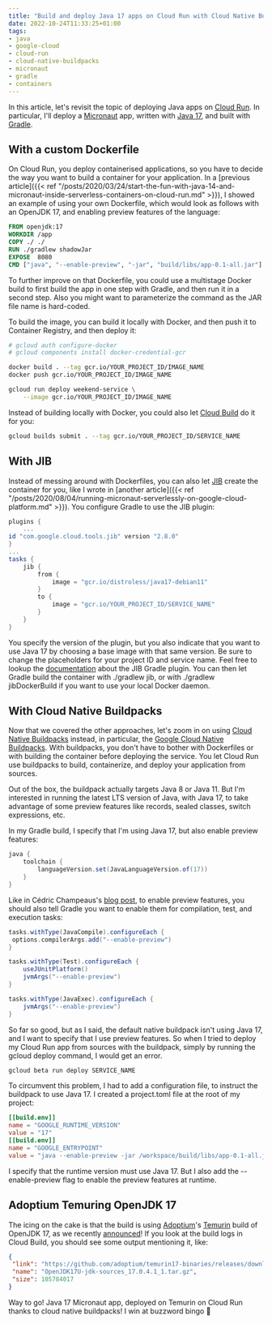 ```yaml
---
title: "Build and deploy Java 17 apps on Cloud Run with Cloud Native Buildpacks on Temurin"
date: 2022-10-24T11:33:25+01:00
tags: 
- java
- google-cloud
- cloud-run
- cloud-native-buildpacks
- micronaut
- gradle
- containers
---
```


In this article, let's revisit the topic of deploying Java apps on [Cloud Run](https://cloud.run/). 
In particular, I'll deploy a [Micronaut](https://micronaut.io/) app, written with [Java 17](https://jdk.java.net/17/), and built with [Gradle](https://gradle.org/).

## With a custom Dockerfile

On Cloud Run, you deploy containerised applications, so you have to decide the way you want to build a container for your application. 
In a [previous article]({{< ref "/posts/2020/03/24/start-the-fun-with-java-14-and-micronaut-inside-serverless-containers-on-cloud-run.md" >}}), 
I showed an example of using your own Dockerfile, which would look as follows with an OpenJDK 17, and enabling preview features of the language:

```Dockerfile
FROM openjdk:17
WORKDIR /app
COPY ./ ./
RUN ./gradlew shadowJar
EXPOSE  8080
CMD ["java", "--enable-preview", "-jar", "build/libs/app-0.1-all.jar"]
```

To further improve on that Dockerfile, you could use a multistage Docker build to first build the app in one step with Gradle, and then run it in a second step. 
Also you might want to parameterize the command as the JAR file name is hard-coded.

To build the image, you can build it locally with Docker, and then push it to Container Registry, and then deploy it:

```bash
# gcloud auth configure-docker
# gcloud components install docker-credential-gcr

docker build . --tag gcr.io/YOUR_PROJECT_ID/IMAGE_NAME
docker push gcr.io/YOUR_PROJECT_ID/IMAGE_NAME

gcloud run deploy weekend-service \
    --image gcr.io/YOUR_PROJECT_ID/IMAGE_NAME
```

Instead of building locally with Docker, you could also let [Cloud Build](https://cloud.google.com/build) do it for you:

```bash
gcloud builds submit . --tag gcr.io/YOUR_PROJECT_ID/SERVICE_NAME
```

## With JIB

Instead of messing around with Dockerfiles, you can also let [JIB](https://github.com/GoogleContainerTools/jib) create the container for you, 
like I wrote in [another article]({{< ref "/posts/2020/08/04/running-micronaut-serverlessly-on-google-cloud-platform.md" >}}). 
You configure Gradle to use the JIB plugin:

```groovy
plugins {
    ...
id "com.google.cloud.tools.jib" version "2.8.0"
}
...
tasks {
    jib {
        from {
            image = "gcr.io/distroless/java17-debian11"
        }
        to {
            image = "gcr.io/YOUR_PROJECT_ID/SERVICE_NAME"
        }
    }
}
```

You specify the version of the plugin, but you also indicate that you want to use Java 17 by choosing a base image with that same version. 
Be sure to change the placeholders for your project ID and service name. 
Feel free to lookup the [documentation](https://github.com/GoogleContainerTools/jib/tree/master/jib-gradle-plugin) about the JIB Gradle plugin. 
You can then let Gradle build the container with ./gradlew jib, or with ./gradlew jibDockerBuild if you want to use your local Docker daemon.

## With Cloud Native Buildpacks

Now that we covered the other approaches, let's zoom in on using [Cloud Native Buildpacks](https://buildpacks.io/) instead, in particular, 
the [Google Cloud Native Buildpacks](https://github.com/GoogleCloudPlatform/buildpacks). 
With buildpacks, you don't have to bother with Dockerfiles or with building the container before deploying the service. 
You let Cloud Run use buildpacks to build, containerize, and deploy your application from sources.

Out of the box, the buildpack actually targets Java 8 or Java 11. 
But I'm interested in running the latest LTS version of Java, with Java 17, to take advantage of some preview features like records, sealed classes, switch expressions, etc.

In my Gradle build, I specify that I'm using Java 17, but also enable preview features:

```groovy
java {
    toolchain {
        languageVersion.set(JavaLanguageVersion.of(17))
    }
}
```

Like in Cédric Champeaus's [blog post](https://melix.github.io/blog/2020/06/java-feature-previews-gradle.html), to enable preview features, 
you should also tell Gradle you want to enable them for compilation, test, and execution tasks:

```groovy
tasks.withType(JavaCompile).configureEach {
 options.compilerArgs.add("--enable-preview")
}

tasks.withType(Test).configureEach {
    useJUnitPlatform()
    jvmArgs("--enable-preview")
}

tasks.withType(JavaExec).configureEach {
    jvmArgs("--enable-preview")
}
```


So far so good, but as I said, the default native buildpack isn't using Java 17, and I want to specify that I use preview features. 
So when I tried to deploy my Cloud Run app from sources with the buildpack, simply by running the gcloud deploy command, I would get an error.

```bash
gcloud beta run deploy SERVICE_NAME
```

To circumvent this problem, I had to add a configuration file, to instruct the buildpack to use Java 17. I created a project.toml file at the root of my project:

```toml
[[build.env]]
name = "GOOGLE_RUNTIME_VERSION"
value = "17"
[[build.env]]
name = "GOOGLE_ENTRYPOINT"
value = "java --enable-preview -jar /workspace/build/libs/app-0.1-all.jar"
```

I specify that the runtime version must use Java 17. But I also add the --enable-preview flag to enable the preview features at runtime.

## Adoptium Temuring OpenJDK 17

The icing on the cake is that the build is using [Adoptium](https://adoptium.net/)'s [Temurin](https://adoptium.net/temurin/releases/) build of OpenJDK 17, 
as we recently [announced](https://blog.adoptium.net/2022/10/adoptium-welcomes-google/)! 
If you look at the build logs in Cloud Build, you should see some output mentioning it, like:

```json
{
 "link": "https://github.com/adoptium/temurin17-binaries/releases/download/jdk-17.0.4.1%2B1/OpenJDK17U-jdk-sources_17.0.4.1_1.tar.gz",
 "name": "OpenJDK17U-jdk-sources_17.0.4.1_1.tar.gz",
 "size": 105784017
}
```

Way to go! Java 17 Micronaut app, deployed on Temurin on Cloud Run thanks to cloud native buildpacks! I win at buzzword bingo 🙂